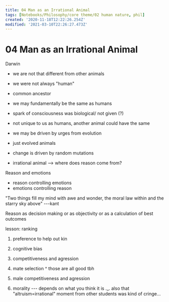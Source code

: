```yaml
---
title: 04 Man as an Irrational Animal
tags: [Notebooks/Philosophy/core theme/02 human nature, phil]
created: '2020-11-18T12:22:26.254Z'
modified: '2021-03-10T22:26:27.473Z'
---
```


# 04 Man as an Irrational Animal

Darwin
- we are not that different from other animals
- we were not always "human"
- common ancestor
- we may fundamentally be the same as humans 
- spark of consciousness was biological/ not given (?)
- not unique to us as humans, another animal could have the same

- we may be driven by urges from evolution
- just evolved animals


- change is driven by random mutations

- irrational animal --> where does reason come from?


Reason and emotions
- reason controlling emotions
- emotions controlling reason

"Two things fill my mind with awe and wonder, the moral law within and the starry sky above" ---kant


Reason as decision making or as objectivity or as a calculation of best outcomes


lesson:
ranking
1. preference to help out kin
3. cognitive bias
3. competitiveness and agression
4. mate selection 
^ those are all good tbh

5. male competitiveness and agression
6. morality --- depends on what you think it is ._.
   also that "altruism=irrational" moment from other students was kind of cringe... 

